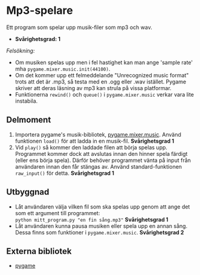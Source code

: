 # Mp3-spelare

Ett program som spelar upp musik-filer som mp3 och wav.

- **Svårighetsgrad: 1**

*Felsökning:*

- Om musiken spelas upp men i fel hastighet kan man ange 'sample rate' mha `pygame.mixer.music.init(44100)`.
- Om det kommer upp ett felmeddelande "Unrecognized music format" trots att det är .mp3, så testa med en .ogg eller .wav istället. Pygame skriver att deras läsning av mp3 kan strula på vissa platformar.
- Funktionerna `rewind()` och `queue()` i `pygame.mixer.music` verkar vara lite instabila.

## Delmoment

1. Importera pygame's musik-bibliotek, [pygame.mixer.music](http://www.pygame.org/docs/ref/music.html). Använd funktionen `load()` för att ladda in en musik-fil. **Svårighetsgrad 1**
2. Vid `play()` så kommer den laddade filen att börja spelas upp. Programmet kommer dock att avslutas innan den hinner spela färdigt (eller ens börja spela). Därför behöver programmet vänta på input från användaren innan den får stängas av. Använd standard-funktionen `raw_input()` för detta. **Svårighetsgrad 1**

## Utbyggnad
* Låt användaren välja vilken fil som ska spelas upp genom att ange det som ett argument till programmet:  
`python mitt_program.py "en fin sång.mp3"` **Svårighetsgrad 1**
* Låt användaren kunna pausa musiken eller spela upp en annan sång. Dessa finns som funktioner i `pygame.mixer.music`. **Svårighetsgrad 2**

## Externa bibliotek

* [pygame](http://www.pygame.org/)